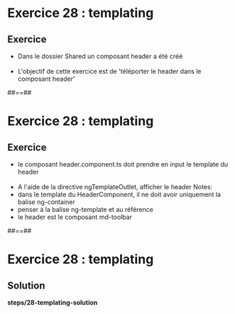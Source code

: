 <!-- .slide: class="exercice" -->
# Exercice 28 : templating
## Exercice<br>

- Dans le dossier Shared un composant header a été créé<br><br>
- L'objectif de cette exercice est de 'téléporter le header dans le composant header'

##==##

<!-- .slide: class="exercice" -->
# Exercice 28 : templating
## Exercice<br>

- le composant header.component.ts doit prendre en input le template du header<br><br>
- A l'aide de la directive ngTemplateOutlet, afficher le header
Notes:
- dans le template du HeaderComponent, il ne doit avoir uniquement la balise ng-container
- penser à la balise ng-template et au référence
- le header est le composant md-toolbar

##==##

<!-- .slide: class="full-center exercice" -->
# Exercice 28 : templating
## Solution
__steps/28-templating-solution__
